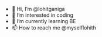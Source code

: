 - 👋 Hi, I’m @lohitganiga
- 👀 I’m interested in coding
- 🌱 I’m currently learning BE
- 📫 How to reach me @myselflohith

<!---
lohitganiga/lohitganiga is a ✨ special ✨ repository because its `README.md` (this file) appears on your GitHub profile.
You can click the Preview link to take a look at your changes.
--->
